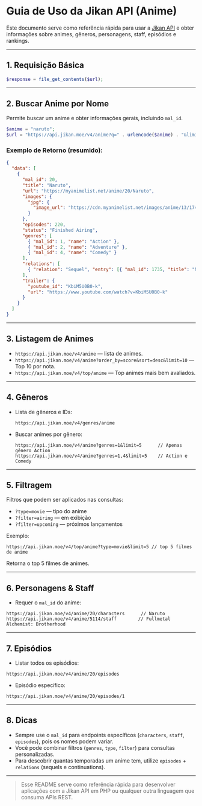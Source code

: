# Guia de Uso da Jikan API (Anime)

Este documento serve como referência rápida para usar a [Jikan API](https://jikan.moe/) e obter informações sobre animes, gêneros, personagens, staff, episódios e rankings.

---

## 1. Requisição Básica

```php
$response = file_get_contents($url);
````

---

## 2. Buscar Anime por Nome

Permite buscar um anime e obter informações gerais, incluindo `mal_id`.

```php
$anime = "naruto";
$url = "https://api.jikan.moe/v4/anime?q=" . urlencode($anime) . "&limit=1";
```

### Exemplo de Retorno (resumido):

```json
{
  "data": [
    {
      "mal_id": 20,
      "title": "Naruto",
      "url": "https://myanimelist.net/anime/20/Naruto",
      "images": {
        "jpg": {
          "image_url": "https://cdn.myanimelist.net/images/anime/13/17405.jpg"
        }
      },
      "episodes": 220,
      "status": "Finished Airing",
      "genres": [
        { "mal_id": 1, "name": "Action" },
        { "mal_id": 2, "name": "Adventure" },
        { "mal_id": 4, "name": "Comedy" }
      ],
      "relations": [
        { "relation": "Sequel", "entry": [{ "mal_id": 1735, "title": "Naruto: Shippuuden" }] }
      ],
      "trailer": {
        "youtube_id": "KbiM5U0B0-k",
        "url": "https://www.youtube.com/watch?v=KbiM5U0B0-k"
      }
    }
  ]
}
```

---

## 3. Listagem de Animes

* `https://api.jikan.moe/v4/anime` — lista de animes.
* `https://api.jikan.moe/v4/anime?order_by=score&sort=desc&limit=10` — Top 10 por nota.
* `https://api.jikan.moe/v4/top/anime` — Top animes mais bem avaliados.

---

## 4. Gêneros

* Lista de gêneros e IDs:

  ```
  https://api.jikan.moe/v4/genres/anime
  ```

* Buscar animes por gênero:

  ```
  https://api.jikan.moe/v4/anime?genres=1&limit=5      // Apenas gênero Action
  https://api.jikan.moe/v4/anime?genres=1,4&limit=5    // Action e Comedy
  ```

---

## 5. Filtragem

Filtros que podem ser aplicados nas consultas:

* `?type=movie` — tipo do anime
* `?filter=airing` — em exibição
* `?filter=upcoming` — próximos lançamentos

Exemplo:

```
https://api.jikan.moe/v4/top/anime?type=movie&limit=5 // top 5 filmes de anime 
```

Retorna o top 5 filmes de animes.

---

## 6. Personagens & Staff

* Requer o `mal_id` do anime:

```
https://api.jikan.moe/v4/anime/20/characters      // Naruto
https://api.jikan.moe/v4/anime/5114/staff        // Fullmetal Alchemist: Brotherhood
```

---

## 7. Episódios

* Listar todos os episódios:

```
https://api.jikan.moe/v4/anime/20/episodes
```

* Episódio específico:

```
https://api.jikan.moe/v4/anime/20/episodes/1
```

---

## 8. Dicas

* Sempre use o `mal_id` para endpoints específicos (`characters`, `staff`, `episodes`), pois os nomes podem variar.
* Você pode combinar filtros (`genres`, `type`, `filter`) para consultas personalizadas.
* Para descobrir quantas temporadas um anime tem, utilize `episodes` + `relations` (sequels e continuations).

---

> Esse README serve como referência rápida para desenvolver aplicações com a Jikan API em PHP ou qualquer outra linguagem que consuma APIs REST.

